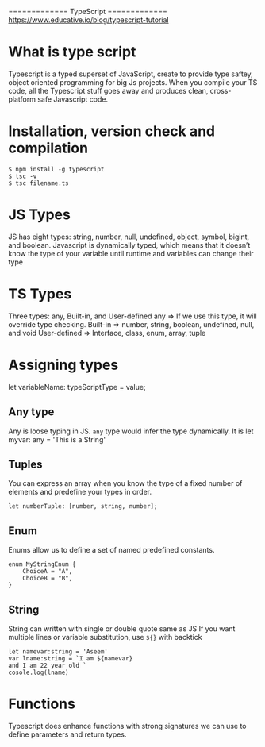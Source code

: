 ============= TypeScript ============= 
https://www.educative.io/blog/typescript-tutorial

# What is type script 
Typescript is a typed superset of JavaScript, create to provide type saftey, object oriented programming for big Js projects.
When you compile your TS code, all the Typescript stuff goes away and produces clean, cross-platform safe Javascript code.
 
# Installation, version check and compilation 
    $ npm install -g typescript
    $ tsc -v 
    $ tsc filename.ts

# JS Types
JS has eight types: string, number, null, undefined, object, symbol, bigint, and boolean. 
Javascript is dynamically typed, which means that it doesn’t know the type of your variable until runtime and variables can change their type

# TS Types 
Three types: any, Built-in, and User-defined
any => If we use this type, it will override type checking.
Built-in => number, string, boolean, undefined, null, and void
User-defined => Interface, class, enum, array, tuple

# Assigning types
let variableName: typeScriptType = value;  

## Any type 
Any is loose typing in JS. `any` type would infer the type dynamically. It is 
let myvar: any = 'This is a String'
## Tuples 
You can express an array when you know the type of a fixed number of elements and predefine your types in order.

    let numberTuple: [number, string, number];

## Enum
Enums allow us to define a set of named predefined constants.

    enum MyStringEnum {
        ChoiceA = "A",
        ChoiceB = "B",
    }
    
## String 
String can written with single or double quote same as JS
If you want multiple lines or variable substitution, use `${}` with backtick 

    let namevar:string = 'Aseem'
    var lname:string = `I am ${namevar}
    and I am 22 year old `
    cosole.log(lname) 
    
# Functions 
Typescript does enhance functions with strong signatures we can use to define parameters and return types.

